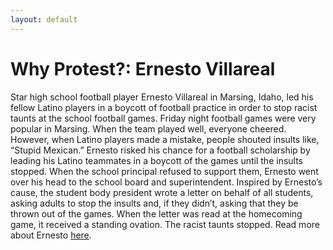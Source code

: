 ```yaml
---
layout: default
---
```


Why Protest?: Ernesto Villareal
=================

Star high school football player Ernesto Villareal in Marsing, Idaho, led his fellow Latino players in a boycott of football practice in order to stop racist taunts at the school football games. 
Friday night football games were very popular in Marsing. When the team played well, everyone cheered. However, when Latino players made a mistake, people shouted insults like, “Stupid Mexican.” Ernesto risked his chance for a football scholarship by leading his Latino teammates in a boycott of the games until the insults stopped. When the school principal refused to support them, Ernesto went over his head to the school board and superintendent. Inspired by Ernesto’s cause, the student body president wrote a letter on behalf of all students, asking adults to stop the insults and, if they didn’t, asking that they be thrown out of the games. When the letter was read at the homecoming game, it received a standing ovation. The racist taunts stopped. Read more about Ernesto [here](http://giraffeheroes.org/storybank-of-real-heroes?sobi2Task=sobi2Details&catid=0&sobi2Id=1085). 
